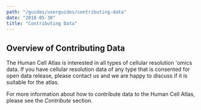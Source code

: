 ```yaml
---
path: "/guides/userguides/contributing-data"
date: "2018-05-30"
title: "Contributing Data"
---
```


## Overview of Contributing Data

The Human Cell Atlas is interested in all types of cellular resolution 'omics data. If you have cellular resolution data of any type that is consented for open data release, please contact us and we are happy to discuss if it is suitable for the atlas.

For more information about how to contribute data to the Human Cell Atlas, please see the *Contribute* section.
